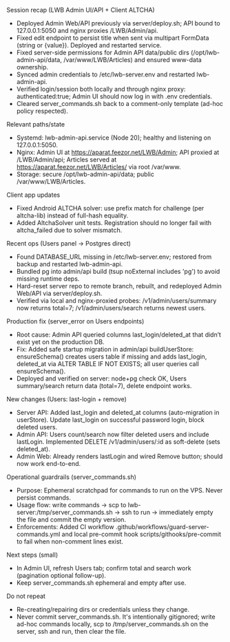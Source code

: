 Session recap (LWB Admin UI/API + Client ALTCHA)

- Deployed Admin Web/API previously via server/deploy.sh; API bound to 127.0.0.1:5050 and nginx proxies /LWB/Admin/api.
- Fixed edit endpoint to persist title when sent via multipart FormData (string or {value}). Deployed and restarted service.
- Fixed server-side permissions for Admin API data/public dirs (/opt/lwb-admin-api/data, /var/www/LWB/Articles) and ensured www-data ownership.
- Synced admin credentials to /etc/lwb-server.env and restarted lwb-admin-api.
- Verified login/session both locally and through nginx proxy: authenticated:true; Admin UI should now log in with .env credentials.
- Cleared server_commands.sh back to a comment-only template (ad-hoc policy respected).

Relevant paths/state
- Systemd: lwb-admin-api.service (Node 20); healthy and listening on 127.0.0.1:5050.
- Nginx: Admin UI at https://aparat.feezor.net/LWB/Admin; API proxied at /LWB/Admin/api; Articles served at https://aparat.feezor.net/LWB/Articles/<slug> via root /var/www.
- Storage: secure /opt/lwb-admin-api/data; public /var/www/LWB/Articles.

Client app updates
- Fixed Android ALTCHA solver: use prefix match for challenge (per altcha-lib) instead of full-hash equality.
- Added AltchaSolver unit tests. Registration should no longer fail with altcha_failed due to solver mismatch.

Recent ops (Users panel → Postgres direct)
- Found DATABASE_URL missing in /etc/lwb-server.env; restored from backup and restarted lwb-admin-api.
- Bundled pg into admin/api build (tsup noExternal includes 'pg') to avoid missing runtime deps.
- Hard-reset server repo to remote branch, rebuilt, and redeployed Admin Web/API via server/deploy.sh.
- Verified via local and nginx-proxied probes: /v1/admin/users/summary now returns total=7; /v1/admin/users/search returns newest users.

Production fix (server_error on Users endpoints)
- Root cause: Admin API queried columns last_login/deleted_at that didn’t exist yet on the production DB.
- Fix: Added safe startup migration in admin/api buildUserStore: ensureSchema() creates users table if missing and adds last_login, deleted_at via ALTER TABLE IF NOT EXISTS; all user queries call ensureSchema().
- Deployed and verified on server: node+pg check OK, Users summary/search return data (total=7), delete endpoint works.

New changes (Users: last-login + remove)
- Server API: Added last_login and deleted_at columns (auto-migration in userStore). Update last_login on successful password login, block deleted users.
- Admin API: Users count/search now filter deleted users and include lastLogin. Implemented DELETE /v1/admin/users/:id as soft-delete (sets deleted_at).
- Admin Web: Already renders lastLogin and wired Remove button; should now work end-to-end.

Operational guardrails (server_commands.sh)
- Purpose: Ephemeral scratchpad for commands to run on the VPS. Never persist commands.
- Usage flow: write commands → scp to lwb-server:/tmp/server_commands.sh → ssh to run → immediately empty the file and commit the empty version.
- Enforcements: Added CI workflow .github/workflows/guard-server-commands.yml and local pre-commit hook scripts/githooks/pre-commit to fail when non-comment lines exist.

Next steps (small)
- In Admin UI, refresh Users tab; confirm total and search work (pagination optional follow-up).
- Keep server_commands.sh ephemeral and empty after use.

Do not repeat
- Re-creating/repairing dirs or credentials unless they change.
- Never commit server_commands.sh. It's intentionally gitignored; write ad-hoc commands locally, scp to /tmp/server_commands.sh on the server, ssh and run, then clear the file.
